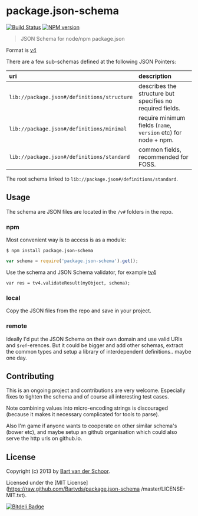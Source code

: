 # package.json-schema

[![Build Status](https://secure.travis-ci.org/Bartvds/package.json-schema.png?branch=master)](http://travis-ci.org/Bartvds/package.json-schema) [![NPM version](https://badge.fury.io/js/package.json-schema.png)](http://badge.fury.io/js/package.json-schema)

> JSON Schema for node/npm package.json

Format is [v4](http://json-schema.org/)

There are a few sub-schemas defined at the following JSON Pointers:


| uri | description
| :-- | :--
| `lib://package.json#/definitions/structure` | describes the structure but specifies no required fields.
| `lib://package.json#/definitions/minimal` | require minimum fields (`name`, `version` etc) for node + npm.
| `lib://package.json#/definitions/standard` | common fields, recommended for FOSS.

The root schema linked to `lib://package.json#/definitions/standard`.

## Usage

The schema are JSON files are located in the `/v#` folders in the repo.

### npm

Most convenient way is to access is as a module:

````shell
$ npm install package.json-schema
````
````js
var schema = require('package.json-schema').get();

````
Use the schema and JSON Schema validator, for example [tv4]()
````
var res = tv4.validateResult(myObject, schema);
````

### local

Copy the JSON files from the repo and save in your project.

### remote

Ideally I'd put the JSON Schema on their own domain and use valid URIs and `$ref`-erences. But it could be bigger and add other schemas, extract the common types and setup a library of interdependent definitions.. maybe one day.

## Contributing

This is an ongoing project and contributions are very welcome. Especially fixes to tighten the schema and of course all interesting test cases.

Note combining values into micro-encoding strings is discouraged (because it makes it necessary complicated for tools to parse).

Also I'm game if anyone wants to cooperate on other similar schema's (bower etc), and maybe setup an github organisation which could also serve the http uris on github.io.

## License

Copyright (c) 2013 by [Bart van der Schoor](https://github.com/Bartvds).

Licensed under the [MIT License](https://raw.github.com/Bartvds/package.json-schema
/master/LICENSE-MIT.txt). 

[![Bitdeli Badge](https://d2weczhvl823v0.cloudfront.net/Bartvds/package.json-schema/trend.png)](https://bitdeli.com/free "Bitdeli Badge")